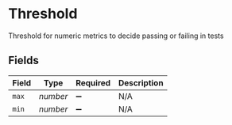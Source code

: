 # Threshold

Threshold for numeric metrics to decide passing or failing in tests


## Fields

| Field              | Type               | Required           | Description        |
| ------------------ | ------------------ | ------------------ | ------------------ |
| `max`              | *number*           | :heavy_minus_sign: | N/A                |
| `min`              | *number*           | :heavy_minus_sign: | N/A                |
